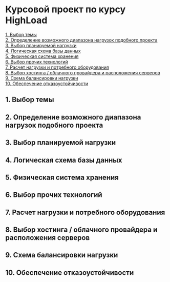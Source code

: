 # Курсовой проект по курсу HighLoad

[1. Выбор темы](#1--) <br>
[2. Определение возможного диапазона нагрузок подобного проекта](#2------) <br>
[3. Выбор планируемой нагрузки](#3---) <br>
[4. Логическая схема базы данных](#4----) <br>
[5. Физическая система хранения](#5---) <br>
[6. Выбор прочих технологий](#6---) <br>
[7. Расчет нагрузки и потребного оборудования](#7-----) <br>
[8. Выбор хостинга / облачного провайдера и расположения серверов](#8--------) <br>
[9. Схема балансировки нагрузки](#9---) <br>
[10. Обеспечение отказоустойчивости](#10--) <br>

## 1. Выбор темы

## 2. Определение возможного диапазона нагрузок подобного проекта

## 3. Выбор планируемой нагрузки

## 4. Логическая схема базы данных

## 5. Физическая система хранения

## 6. Выбор прочих технологий

## 7. Расчет нагрузки и потребного оборудования

## 8. Выбор хостинга / облачного провайдера и расположения серверов

## 9. Схема балансировки нагрузки

## 10. Обеспечение отказоустойчивости